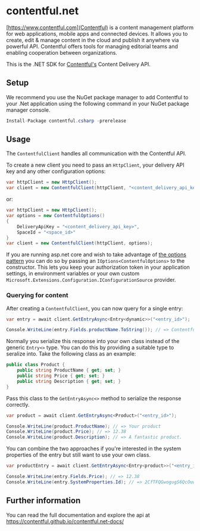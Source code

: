 # contentful.net

[https://www.contentful.com](Contentful) is a content management platform for web applications, mobile apps and connected devices. It allows you to create, edit & manage content in the cloud and publish it anywhere via powerful API. Contentful offers tools for managing editorial teams and enabling cooperation between organizations.

This is the .NET SDK for [Contentful's][1] Content Delivery API.

## Setup

We recommend you use the NuGet package manager to add Contentful to your .Net application using the following command in your NuGet package manager console.

```csharp
Install-Package contentful.csharp -prerelease
```

## Usage

The `ContentfulClient` handles all communication with the Contentful API.

To create a new client you need to pass an `HttpClient`, your delivery API key and any other configuration options:

```csharp
var httpClient = new HttpClient();
var client = new ContentfulClient(httpClient, "<content_delivery_api_key>", "<space_id>");
```

or:

```csharp
var httpClient = new HttpClient();
var options = new ContentfulOptions()
{
    DeliveryApiKey = "<content_delivery_api_key>",
    SpaceId = "<space_id>"
}
var client = new ContentfulClient(httpClient, options);
```

If you are running asp.net core and wish to take advantage of [the options pattern][2] you can do so by passing an `IOptions<ContentfulOptions>` to the constructor. This lets you keep your authorization token in your application settings, in environment variables or your own custom `Microsoft.Extensions.Configuration.IConfigurationSource` provider.

### Querying for content

After creating a `ContentfulClient`, you can now query for a single entry:

```csharp
var entry = await client.GetEntryAsync<Entry<dynamic>>("<entry_id>");

Console.WriteLine(entry.Fields.productName.ToString()); // => Contentful
```

Normally you serialize this response into your own class instead of the generic `Entry<>` type. You can do this by providing a suitable type to seralize into. Take the following class as an example:

```csharp
public class Product {
    public string ProductName { get; set; }
    public string Price { get; set; }
    public string Description { get; set; }
}
```

Pass this class to the `GetEntryAsync<>` method to serialize the response correctly.

```csharp
var product = await client.GetEntryAsync<Product>("<entry_id>");

Console.WriteLine(product.ProductName); // => Your product
Console.WriteLine(product.Price); // => 12.38
Console.WriteLine(product.Description); // => A fantastic product.
```

You can combine the two approaches if you're interested in the system properties of the entry but still want to use your own class.

```csharp
var productEntry = await client.GetEntryAsync<Entry<product>>("<entry_id>");

Console.WriteLine(entry.Fields.Price); // => 12.38
Console.WriteLine(entry.SystemProperties.Id); // => 2CfTFQGwogugS6QcOuwO6q
```

## Further information

You can read the full documentation and explore the api at <https://contentful.github.io/contentful.net-docs/>

[1]: https://www.contentful.com
[2]: https://docs.asp.net/en/latest/fundamentals/configuration.html#options-config-objects
